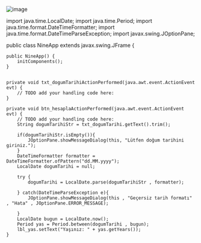 ![image](https://github.com/user-attachments/assets/e6408a7a-336d-412a-86cf-c3aa05854948)

import java.time.LocalDate;
import java.time.Period;
import java.time.format.DateTimeFormatter;
import java.time.format.DateTimeParseException;
import javax.swing.JOptionPane;


public class NineApp extends javax.swing.JFrame {

  
    public NineApp() {
        initComponents();
    }

  
    private void txt_dogumTarihiActionPerformed(java.awt.event.ActionEvent evt) {                                                
        // TODO add your handling code here:
    }                                               

    private void btn_hesaplaActionPerformed(java.awt.event.ActionEvent evt) {                                            
        // TODO add your handling code here:
        String dogumTarihiStr = txt_dogumTarihi.getText().trim();
        
        if(dogumTarihiStr.isEmpty()){
            JOptionPane.showMessageDialog(this, "Lütfen doğum tarihini giriniz.");
        }
        DateTimeFormatter formatter = DateTimeFormatter.ofPattern("dd.MM.yyyy");
        LocalDate dogumTarihi = null;
        
        try {
            dogumTarihi = LocalDate.parse(dogumTarihiStr , formatter);
           
        } catch(DateTimeParseException e){
            JOptionPane.showMessageDialog(this , "Geçersiz tarih formatı" , "Hata" , JOptionPane.ERROR_MESSAGE);
            
        }
        LocalDate bugun = LocalDate.now();
        Period yas = Period.between(dogumTarihi , bugun);
        lbl_yas.setText("Yaşınız: " + yas.getYears());
    }                                           
